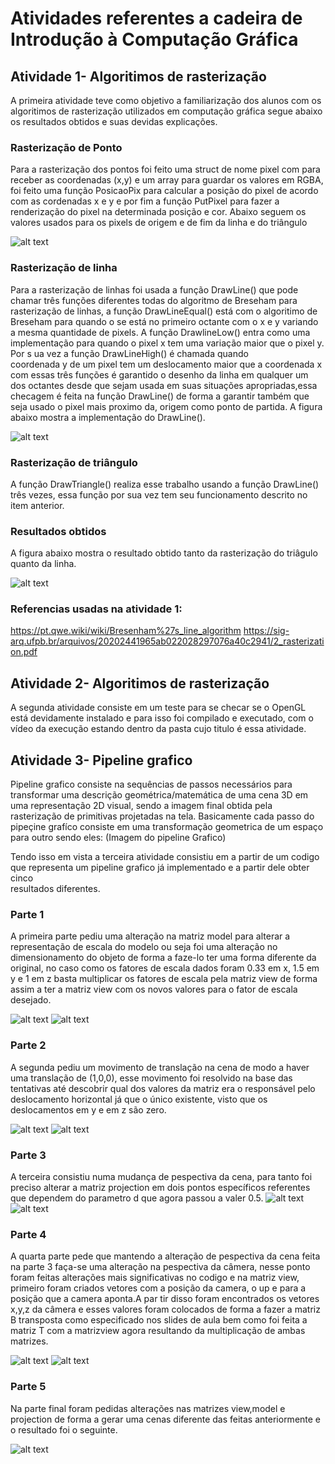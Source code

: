 # Atividades referentes a cadeira de Introdução à Computação Gráfica


## Atividade 1- Algoritimos de rasterização

  A primeira atividade teve como objetivo a familiarização dos alunos com os algoritimos de rasterização utilizados em computação gráfica segue abaixo os resultados obtidos e suas devidas explicações.
  ### Rasterização de Ponto
  Para a rasterização dos pontos foi feito uma struct de nome pixel com para receber as coordenadas (x,y)  e um array para guardar os valores em RGBA, foi feito 
  uma função PosicaoPix para calcular a posição do pixel de acordo com as cordenadas x e y e por fim a função PutPixel para fazer a renderização do pixel na 
  determinada posição e cor. Abaixo seguem os valores usados para os pixels de origem e de fim da linha e do triângulo
  
  
  ![alt text](https://github.com/arnaudmatheus/CGAtividades/blob/master/imgs/WhatsApp%20Image%202020-06-25%20at%2018.40.53.jpeg)
  
  
  
  ### Rasterização de linha
   Para a rasterização de linhas foi usada a função DrawLine() que pode chamar três funções diferentes todas do algoritmo de Breseham para rasterização de linhas, 
  a função DrawLineEqual() está com o algoritimo de Breseham para quando o se está no primeiro octante com o x e y variando a mesma quantidade de pixels. A função
  DrawlineLow() entra como uma implementação para quando o pixel x tem uma variação maior que o pixel y. Por s ua vez a função DrawLineHigh() é chamada quando    
  coordenada y de um pixel tem um deslocamento maior que a coordenada x com essas três funções é garantido o desenho da linha em qualquer um dos octantes desde
  que sejam usada em suas situações apropriadas,essa checagem é feita na função DrawLine() de forma a garantir também que seja usado o pixel mais proximo da,
  origem como ponto de partida. A figura abaixo mostra a implementação do DrawLine().
  
  ![alt text](https://github.com/arnaudmatheus/CGAtividades/blob/master/imgs/WhatsApp%20Image%202020-06-25%20at%2018.40.54%20(1).jpeg)

  
  
  ### Rasterização de triângulo
  A função DrawTriangle() realiza esse trabalho usando a função DrawLine() três vezes, essa função por sua vez tem seu funcionamento descrito no item anterior.
  
  ### Resultados obtidos
  A figura abaixo mostra  o resultado obtido tanto da rasterização do triâgulo quanto da linha.
  
   ![alt text](https://github.com/arnaudmatheus/CGAtividades/blob/master/imgs/WhatsApp%20Image%202020-06-25%20at%2018.40.54.jpeg)

  
  ### Referencias usadas na atividade 1:
  https://pt.qwe.wiki/wiki/Bresenham%27s_line_algorithm
  https://sig-arq.ufpb.br/arquivos/20202441965ab022028297076a40c2941/2_rasterization.pdf


## Atividade 2- Algoritimos de rasterização


   A segunda atividade consiste em um teste para se checar se o OpenGL está devidamente instalado e para isso foi compilado e executado, com o vídeo da execução
  estando dentro da pasta cujo titulo é essa atividade.
  
  
## Atividade 3- Pipeline grafico

  Pipeline grafico consiste na sequências de passos necessários para transformar uma descrição geométrica/matemática de uma cena 3D em uma representação 2D visual, sendo a imagem final obtida pela rasterização de primitivas projetadas na tela. Basicamente cada passo do pipeçine grafíco consiste em uma transformação geometrica de um espaço para outro sendo eles:
  (Imagem do pipeline Grafico)
  
  Tendo isso em vista a terceira atividade consistiu em a partir de um codigo que representa um pipeline grafico já implementado e a partir dele obter cinco  
  resultados diferentes.
  
### Parte 1
 A primeira parte pediu uma alteração na matriz model para alterar a representação de escala do modelo  ou seja foi uma alteração no dimensionamento do objeto
 de forma a faze-lo ter uma forma diferente da original, no caso como os fatores de escala dados foram 0.33 em x, 1.5 em y e 1 em z basta multiplicar os fatores 
 de  escala pela matriz view de forma assim a ter a matriz view com os novos valores para o fator de escala desejado.
 
 ![alt text](https://github.com/arnaudmatheus/CGAtividades/blob/master/imgs/q1code.png)
 ![alt text](https://github.com/arnaudmatheus/CGAtividades/blob/master/imgs/q1result.png)
 
### Parte 2
 A segunda pediu um movimento de translação na cena de modo a haver uma translação de (1,0,0), esse movimento foi resolvido na base das tentativas até descobrir 
 qual dos valores da matriz era o responsável pelo deslocamento horizontal já que o único existente, visto que os deslocamentos em y e em z são zero.
  
 ![alt text](https://github.com/arnaudmatheus/CGAtividades/blob/master/imgs/q2%20code.png)
 ![alt text](https://github.com/arnaudmatheus/CGAtividades/blob/master/imgs/q2result.png)
### Parte 3
A terceira consistiu numa mudança de pespectiva da cena, para tanto foi preciso alterar a matriz projection em dois pontos específicos referentes que dependem do 
parametro d que agora passou a valer 0.5.
![alt text](https://github.com/arnaudmatheus/CGAtividades/blob/master/imgs/q3code.png)
![alt text](https://github.com/arnaudmatheus/CGAtividades/blob/master/imgs/at3result.png)
### Parte 4
A quarta parte pede que mantendo a alteração de pespectiva da cena feita na parte 3 faça-se uma alteração na pespectiva da câmera, nesse ponto foram feitas 
alterações mais significativas no codigo e na matriz view, primeiro foram criados vetores com a posição da camera, o up e para a posição que a camera aponta.A par
tir disso foram encontrados os vetores x,y,z da câmera e esses valores foram colocados de forma a fazer a matriz B transposta como especificado nos slides de aula 
bem como foi feita a matriz T com a matrizview agora resultando da multiplicação de ambas matrizes.

![alt text](https://github.com/arnaudmatheus/CGAtividades/blob/master/imgs/at4code.png)
![alt text](https://github.com/arnaudmatheus/CGAtividades/blob/master/imgs/at4res.png) 

### Parte 5
Na parte final foram pedidas alterações nas matrizes view,model e projection de forma a gerar uma cenas diferente das feitas anteriormente e o resultado foi o 
seguinte.

![alt text](https://github.com/arnaudmatheus/CGAtividades/blob/master/imgs/q5.png)
